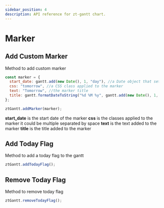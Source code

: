 ```yaml
---
sidebar_position: 4
description: API reference for zt-gantt chart.
---
```


# Marker

## Add Custom Marker

Method to add custom marker

```js title="addMarker"
const marker = {
  start_date: gantt.add(new Date(), 1, "day"), //a Date object that sets the marker's date
  css: "tomorrow", //a CSS class applied to the marker
  text: "Tomorrow", //the marker title
  title: gantt.formatDateToString("%d %M %y", gantt.add(new Date(), 1, "day")),
};

ztGantt.addMarker(marker);
```

**start_date** is the start date of the marker
**css** is the classes applied to the marker it could be multiple separated by space
**text** is the text added to the marker
**title** is the title added to the marker

## Add Today Flag

Method to add a today flag to the gantt

```js title="addTodayFlag"
ztGantt.addTodayFlag();
```

## Remove Today Flag

Method to remove today flag

```js title="removeTodayFlag"
ztGantt.removeTodayFlag();
```
